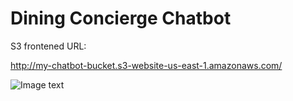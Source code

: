 # Dining Concierge Chatbot

S3 frontened URL:

http://my-chatbot-bucket.s3-website-us-east-1.amazonaws.com/


![Image text](https://raw.github.com/TracyZhangyr/repositpry/master/Dining-Concierge-Chatbot/img/architecture.png)



